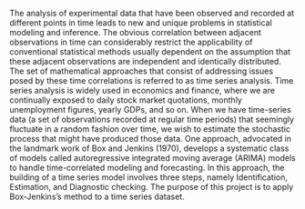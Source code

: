 
The analysis of experimental data that have been observed and recorded at different points in time
leads to new and unique problems in statistical modeling and inference. The obvious correlation
between adjacent observations in time can considerably restrict the applicability of conventional
statistical methods usually dependent on the assumption that these adjacent observations are
independent and identically distributed. The set of mathematical approaches that consist of
addressing issues posed by these time correlations is referred to as time series analysis. Time
series analysis is widely used in economics and finance, where we are continually exposed to daily
stock market quotations, monthly unemployment figures, yearly GDPs, and so on. When we have
time-series data (a set of observations recorded at regular time periods) that seemingly fluctuate in
a random fashion over time, we wish to estimate the stochastic process that might have produced
those data. One approach, advocated in the landmark work of Box and Jenkins (1970), develops
a systematic class of models called autoregressive integrated moving average (ARIMA) models
to handle time-correlated modeling and forecasting. In this approach, the building of a time
series model involves three steps, namely Identification, Estimation, and Diagnostic checking.
The purpose of this project is to apply Box-Jenkins’s method to a time series dataset.
